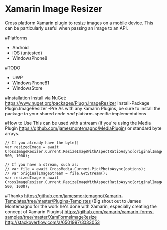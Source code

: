 # Xamarin Image Resizer
Cross platform Xamarin plugin to resize images on a mobile device.  This can be particularly useful when passing an image to an API.

#Platforms
 - Android
 - iOS (untested)
 - WindowsPhone8
 
#TODO
 - UWP
 - WindowsPhone81
 - WindowsStore

#Installation
Install via NuGet: https://www.nuget.org/packages/Plugin.ImageResizer
    Install-Package Plugin.ImageResizer -Pre
As with any Xamarin Plugins, be sure to install the package to your shared code _and_ platform-specific implementations.

#How to Use
This can be used with a stream (if you're using the Media Plugin https://github.com/jamesmontemagno/MediaPlugin) or standard byte arrays.

    // If you already have the byte[]
    var resizedImage = await CrossImageResizer.Current.ResizeImageWithAspectRatioAsync(originalImageBytes, 500, 1000);
    
    // If you have a stream, such as:
    // var file = await CrossMedia.Current.PickPhotoAsync(options);
    // var originalImageStream = file.GetStream();
    var resizedImage = await CrossImageResizer.Current.ResizeImageWithAspectRatioAsync(originalImageStream, 500, 1000);



#Thanks
https://github.com/jamesmontemagno/Xamarin-Templates/tree/master/Plugins-Templates (Big shout out to James Montemagno for the work he's done with Xamarin, especially creating the concept of Xamarin Plugins)
https://github.com/xamarin/xamarin-forms-samples/tree/master/XamFormsImageResize
http://stackoverflow.com/a/6501997/3033053
